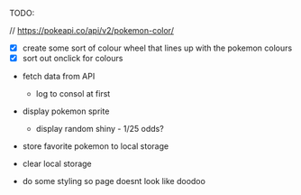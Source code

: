 TODO:

// https://pokeapi.co/api/v2/pokemon-color/

- [x] create some sort of colour wheel that lines up with the pokemon colours 
- [x] sort out onclick for colours 
- fetch data from API 
    - log to consol at first
- display pokemon sprite 
    - display random shiny - 1/25 odds? 
- store favorite pokemon to local storage
- clear local storage 


- do some styling so page doesnt look like doodoo